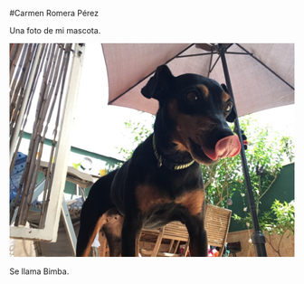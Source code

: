#Carmen Romera Pérez

Una foto de mi mascota.


![Foto de mi perra](/images/642F8C03-983A-42E0-B173-5F809498C00A.jpeg)

Se llama Bimba.
